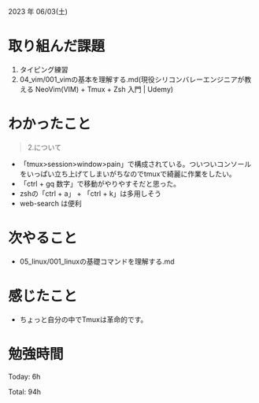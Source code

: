 
2023 年 06/03(土)

# 取り組んだ課題

1. タイピング練習
1. 04_vim/001_vimの基本を理解する.md(現役シリコンバレーエンジニアが教える NeoVim(VIM) + Tmux + Zsh 入門 | Udemy)

# わかったこと

> 2.について

* 「tmux>session>window>pain」で構成されている。ついついコンソールをいっぱい立ち上げてしまいがちなのでtmuxで綺麗に作業をしたい。
* 「ctrl + gq 数字」で移動がやりやすそだと思った。
* zshの「ctrl + a」 + 「ctrl + k」は多用しそう
* web-search は便利

# 次やること

* 05_linux/001_linuxの基礎コマンドを理解する.md

# 感じたこと

* ちょっと自分の中でTmuxは革命的です。

# 勉強時間

Today: 6h

Total: 94h
